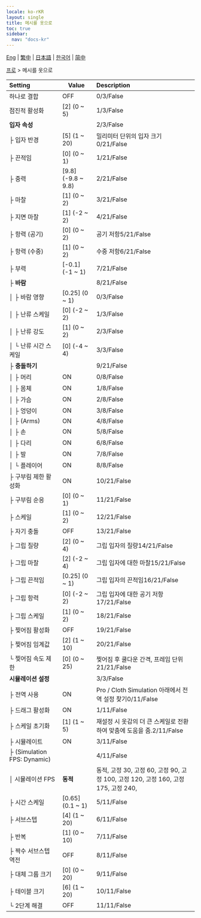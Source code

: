 ```yaml
---
locale: ko-rKR
layout: single
title: 메시를 옷으로
toc: true
sidebar:
  nav: "docs-kr"
---
```

[Eng](/dancexr/menu/2025.4/actor/mesh_to_cloth) | [繁中](/tw/dancexr/menu/2025.4/actor/mesh_to_cloth) | [日本語](/jp/dancexr/menu/2025.4/actor/mesh_to_cloth) | [한국어](/kr/dancexr/menu/2025.4/actor/mesh_to_cloth) | [简中](/zh/dancexr/menu/2025.4/actor/mesh_to_cloth)

[프로](../menu#프로) > 메시를 옷으로



| Setting | Value | Description |
| :--- | --- | :--- |
| 하나로 결합 | OFF | 0/3/False
| 점진적 활성화 | [2] (0 ~ 5) | 1/3/False
| **입자 속성** | | 2/3/False
| ├ 입자 반경 | [5] (1 ~ 20) | 밀리미터 단위의 입자 크기0/21/False
| ├ 끈적임 | [0] (0 ~ 1) | 1/21/False
| ├ 중력 | [9.8] (-9.8 ~ 9.8) | 2/21/False
| ├ 마찰 | [1] (0 ~ 2) | 3/21/False
| ├ 지면 마찰 | [1] (-2 ~ 2) | 4/21/False
| ├ 항력 (공기) | [0] (0 ~ 2) | 공기 저항5/21/False
| ├ 항력 (수중) | [1] (0 ~ 2) | 수중 저항6/21/False
| ├ 부력 | [-0.1] (-1 ~ 1) | 7/21/False
| ├ **바람** | | 8/21/False
| │ ├ 바람 영향 | [0.25] (0 ~ 1) | 0/3/False
| │ ├ 난류 스케일 | [0] (-2 ~ 2) | 1/3/False
| │ ├ 난류 강도 | [1] (0 ~ 2) | 2/3/False
| │ └ 난류 시간 스케일 | [0] (-4 ~ 4) | 3/3/False
| ├ **충돌하기** | | 9/21/False
| │ ├ 머리 | ON | 0/8/False
| │ ├ 몸체 | ON | 1/8/False
| │ ├ 가슴 | ON | 2/8/False
| │ ├ 엉덩이 | ON | 3/8/False
| │ ├ (Arms) | ON | 4/8/False
| │ ├ 손 | ON | 5/8/False
| │ ├ 다리 | ON | 6/8/False
| │ ├ 발 | ON | 7/8/False
| │ └ 플레이어 | ON | 8/8/False
| ├ 구부림 제한 활성화 | ON | 10/21/False
| ├ 구부림 순응 | [0] (0 ~ 1) | 11/21/False
| ├ 스케일 | [1] (0 ~ 2) | 12/21/False
| ├ 자기 충돌 | OFF | 13/21/False
| ├ 그립 질량 | [2] (0 ~ 4) | 그립 입자의 질량14/21/False
| ├ 그립 마찰 | [2] (-2 ~ 4) | 그립 입자에 대한 마찰15/21/False
| ├ 그립 끈적임 | [0.25] (0 ~ 1) | 그립 입자의 끈적임16/21/False
| ├ 그립 항력 | [0] (-2 ~ 2) | 그립 입자에 대한 공기 저항17/21/False
| ├ 그립 스케일 | [1] (0 ~ 2) | 18/21/False
| ├ 찢어짐 활성화 | OFF | 19/21/False
| ├ 찢어짐 임계값 | [2] (1 ~ 10) | 20/21/False
| └ 찢어짐 속도 제한 | [0] (0 ~ 25) | 찢어짐 후 쿨다운 간격, 프레임 단위21/21/False
| **시뮬레이션 설정** | | 3/3/False
| ├ 전역 사용 | ON | Pro / Cloth Simulation 아래에서 전역 설정 찾기0/11/False
| ├ 드래그 활성화 | ON | 1/11/False
| ├ 스케일 초기화 | [1] (1 ~ 5) | 재설정 시 옷감의 더 큰 스케일로 전환하여 맞춤에 도움을 줌.2/11/False
| ├ 시뮬레이트 | ON | 3/11/False
| ├ (Simulation FPS: Dynamic) || 4/11/False
| │ 시뮬레이션 FPS | **동적** | 동적, 고정 30, 고정 60, 고정 90, 고정 100, 고정 120, 고정 160, 고정 175, 고정 240,  |
| ├ 시간 스케일 | [0.65] (0.1 ~ 1) | 5/11/False
| ├ 서브스텝 | [4] (1 ~ 20) | 6/11/False
| ├ 반복 | [1] (0 ~ 10) | 7/11/False
| ├ 짝수 서브스텝 역전 | OFF | 8/11/False
| ├ 대체 그룹 크기 | [0] (0 ~ 20) | 9/11/False
| ├ 테이블 크기 | [6] (1 ~ 20) | 10/11/False
| └ 2단계 해결 | OFF | 11/11/False
